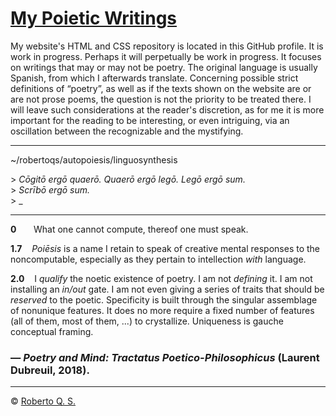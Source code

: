 # [My Poietic Writings](robertoqsx.github.io)
 
My website's HTML and CSS repository is located in this GitHub profile. It is work in progress. Perhaps it will perpetually be work in progress. It focuses on writings that may or may not be poetry. The original language is usually Spanish, from which I afterwards translate. Concerning possible strict definitions of “poetry”, as well as if the texts shown on the website are or are not prose poems, the question is not the priority to be treated there. I will leave such considerations at the reader's discretion, as for me it is more important for the reading to be interesting, or even intriguing, via an oscillation between the recognizable and the mystifying.

***

~/robertoqs/autopoiesis/linguosynthesis

&gt; *Cōgitō ergō quaerō. Quaerō ergō legō. Legō ergō sum.*<br>
&gt; *Scrībō ergō sum.*<br>
&gt; _

***

**0**&nbsp;&nbsp;&nbsp;&nbsp;&nbsp;&nbsp;&nbsp;What one cannot compute, thereof one must speak.

**1.7**&nbsp;&nbsp;&nbsp;&nbsp;*Poiēsis* is a name I retain to speak of creative mental responses to
the noncomputable, especially as they pertain to intellection *with*
language.

**2.0**&nbsp;&nbsp;&nbsp;&nbsp;I *qualify* the noetic existence of poetry. I am not *defining* it. I am
not installing an *in/out* gate. I am not even giving a series of traits
that should be *reserved* to the poetic. Specificity is built through the singular assemblage of nonunique features. It does no more
require a fixed number of features (all of them, most of them, ...)
to crystallize. Uniqueness is gauche conceptual framing.

### — *Poetry and Mind: Tractatus Poetico-Philosophicus* (Laurent Dubreuil, 2018).

***

&#169; [Roberto Q. S.](https://writing.exchange/@robertoqs)
